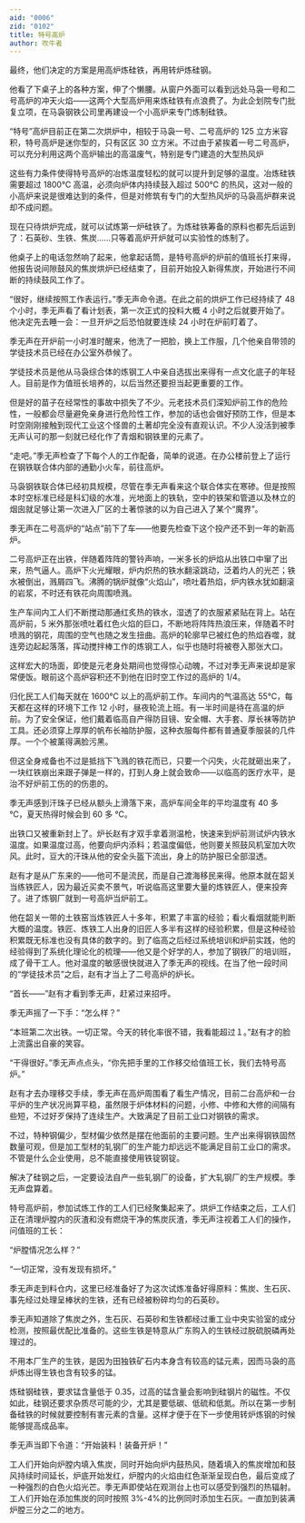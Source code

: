 ```yaml
---
aid: "0006"
zid: "0102"
title: 特号高炉
author: 吹牛者
---
```


最终，他们决定的方案是用高炉炼硅铁，再用转炉炼硅钢。

他看了下桌子上的各种方案，伸了个懒腰。从窗户外面可以看到远处马袅一号和二号高炉的冲天火焰——这两个大型高炉用来炼硅铁有点浪费了。为此企划院专门批复立项，在马袅钢铁公司里再建设一个小高炉来专门炼制硅铁。

“特号”高炉目前正在第二次烘炉中，相较于马袅一号、二号高炉的 125 立方米容积，特号高炉是迷你型的，只有区区 30 立方米。不过由于紧挨着一号二号高炉，可以充分利用这两个高炉输出的高温废气，特别是专门建造的大型热风炉

这些有力条件使得特号高炉的冶炼温度轻松的就可以提升到足够的温度。冶炼硅铁需要超过 1800℃ 高温，必须向炉体内持续鼓入超过 500℃ 的热风，这对一般的小高炉来说是很难达到的条件，但是对修筑有专门的大型热风炉的马袅高炉群来说却不成问题。

现在只待烘炉完成，就可以试炼第一炉硅铁了。为炼硅铁筹备的原料也都先后运到了：石英砂、生铁、焦炭……只等着高炉开炉就可以实验性的炼制了。

他桌子上的电话忽然响了起来，他拿起话筒，是特号高炉的炉前的值班长打来得，他报告说间隙鼓风的焦炭烘炉已经结束了，目前开始投入新得焦炭，开始进行不间断的持续鼓风工作了。

“很好，继续按照工作表运行。”季无声命令道。在此之前的烘炉工作已经持续了 48 个小时，季无声看了看计划表，第一次正式的投料大概 4 小时之后就要开始了。他决定先去睡一会：一旦开炉之后恐怕就要连续 24 小时在炉前盯着了。

季无声在开炉前一小时准时醒来，他洗了一把脸，换上工作服，几个他亲自带领的学徒技术员已经在办公室外恭候了。

学徒技术员是他从马袅综合体的炼钢工人中亲自选拔出来得有一点文化底子的年轻人。目前是作为值班长培养的，以后当然还要担当起更重要的工作。

但是好的苗子在经常性的事故中损失了不少。元老技术员们深知炉前工作的危险性，一般都会尽量避免亲身进行危险性工作，参加的话也会做好预防工作，但是本时空刚刚接触到现代工业这个怪兽的土著却完全没有直观认识。不少人没活到被季无声认可的那一刻就已经化作了青烟和钢铁里的元素了。

“走吧。”季无声检查了下每个人的工作配备，简单的说道。在办公楼前登上了运行在钢铁联合体内部的通勤小火车，前往高炉。

马袅钢铁联合体已经初具规模，尽管在季无声看来这个联合体实在寒碜。但是按照本时空标准已经是科幻级的水准，光地面上的铁轨，空中的铁架和管道以及林立的烟囱就足够让第一次进入厂区的土著惊骇的以为自己进入了某个“魔界”。

季无声在二号高炉的“站点”前下了车——他要先检查下这个投产还不到一年的新高炉。

二号高炉正在出铁，伴随着阵阵的警铃声响，一米多长的炉焰从出铁口中窜了出来，热气逼人。高炉下火光耀眼，炉内炽热的铁水翻滚跳动，泛着灼人的光芒；铁水被倒出，溅屑四飞。沸腾的锅炉就像“火焰山”，喷吐着热焰，炉内铁水犹如翻滚的岩浆，不时还有铁花向周围喷溅。

生产车间内工人们不断搅动那通红炙热的铁水，湿透了的衣服紧紧贴在背上。站在高炉前，5 米外那张喷吐着红色火焰的巨口，不断地将阵阵热浪压来，伴随着不时喷溅的钢花，周围的空气也随之发生扭曲。高炉的轮廓早已被红色的热焰吞噬，就连旁边起起落落，挥动搅拌棒工作的炼钢工人，似乎也随时将被卷入那张大口。

这样宏大的场面，即使是元老身处期间也觉得惊心动魄，不过对季无声来说却是家常便饭。眼前这个高炉容积还不到他在旧时空工作过的高炉的 1/4。

归化民工人们每天就在 1600℃ 以上的高炉前工作。车间内的气温高达 55℃，每天都在这样的环境下工作 12 小时，昼夜轮流上班。有一半时间是待在高温的炉前。为了安全保证，他们戴着临高自产得防目镜、安全帽、大手套、厚长袜等防护工具。还必须穿上厚厚的帆布长袖防护服，这种衣服每件都有普通夏季服装的几件厚。一个个被薰得满脸污黑。

但这全身戒备也不过是抵挡下飞溅的铁花而已，只要一个闪失，火花就砸出来了，一块红铁崩出来跟子弹是一样的，打到人身上就会致命——以临高的医疗水平，是治不好炉前工伤的的伤患的。

季无声感到汗珠子已经从额头上滑落下来，高炉车间全年的平均温度有 40 多 ℃，夏天热得时候会到 60 多 ℃。

出铁口又被重新封上了。炉长赵有才双手拿着测温枪，快速来到炉前测试炉内铁水温度。如果温度过高，他要向炉内添料；若温度偏低，他则要关照鼓风机室加大吹风。此时，豆大的汗珠从他的安全头盔下流出，身上的防护服已全部湿透。

赵有才是从广东来的——他可不是流民，而是自己渡海移民来得。他原本就在韶关当练铁匠人，因为最近买卖不景气，听说临高这里要大量的炼铁匠人，便来投奔了。进了炼钢厂就到一号高炉当炉前工。

他在韶关一带的土铁窑当炼铁匠人十多年，积累了丰富的经验；看火看烟就能判断大概的温度。铁匠、炼铁工人出身的旧匠人多半有这样的经验积累，但是这种经验积累既无标准也没有具体的数字的。到了临高之后经过系统培训和炉前实践，他的经验得到了系统化理论化的梳理——他又是个好学的人，参加了钢铁厂的培训班，成了骨干工人。他对温度的敏感很快就进入了季无声的视线。在当了他一段时间的“学徒技术员”之后，赵有才当上了二号高炉的炉长。

“首长——”赵有才看到季无声，赶紧过来招呼。

季无声摇了一下手：“怎么样？”

“本班第二次出铁。一切正常。今天的转化率很不错，我看能超过１。”赵有才的脸上流露出自豪的笑容。

“干得很好。”季无声点点头，“你先把手里的工作移交给值班工长，我们去特号高炉。”

赵有才去办理移交手续，季无声在高炉周围看了看生产情况，目前二台高炉和一台平炉的生产状况尚算平稳，虽然限于炉体材料的问题，小修、中修和大修的间隔有些短，不过好歹保持了连续生产。大致满足了目前工业口对钢铁的需求。

不过，特种钢偏少，型材偏少依然是摆在他面前的主要问题。生产出来得钢铁固然数量可观，但是加工型材的轧钢厂的生产能力却远远不能满足目前工业口的需求。不管是什么企业使用，总不能直接使用铁锭钢锭。

解决了硅钢之后，一定要设法自产一些轧钢厂的设备，扩大轧钢厂的生产规模。季无声盘算着。

特号高炉前，参加试炼工作的工人们已经聚集起来了。烘炉工作结束之后，工人们正在清理炉膛内的灰渣和没有燃烧干净的焦炭灰渣，季无声注视着工人们的操作，问值班的工长：

“炉膛情况怎么样？”

“一切正常，没有发现有损坏。”

季无声走到料仓内，这里已经准备好了为这次试炼准备好得原料：焦炭、生石灰、事先经过处理呈棒状的生铁，还有已经被粉碎均匀的石英砂。

季无声知道除了焦炭之外，生石灰、石英砂和生铁都经过重工业中央实验室的成分检测，按照最优配比准备的。这些生铁是特意从广东购入的生铁经过脱硫脱磷再处理过的。

不用本厂生产的生铁，是因为田独铁矿石内本身含有较高的锰元素，因而马袅的高炉炼出得生铁也含有较多的锰。

炼硅钢硅铁，要求锰含量低于 0.35，过高的锰含量会影响到硅钢片的磁性。不仅如此，硅钢还要求杂质尽可能的少，尤其是要低碳、低硫和低氮。所以在第一步制备硅铁的时候就要控制有害元素的含量。这样才便于在下一步使用转炉炼钢的时候能够提高成品率。

季无声当即下令道：“开始装料！装备开炉！”

工人们开始向炉膛内填入焦炭，同时开始向炉内鼓热风，随着填入的焦炭增加和鼓风持续时间延长，炉底开始发红，炉膛内的火焰由红色渐渐呈现白色，最后变成了一种强烈的白色火焰光芒。季无声即使站在观测台上也可以感受到强烈的热辐射。工人们开始在添加焦炭的同时按照 3%-4%的比例同时添加生石灰。一直加到装满炉膛三分之二的地方。
